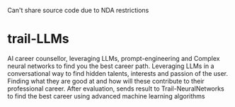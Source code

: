 Can't share source code due to NDA restrictions
# trail-LLMs
AI career counsellor, leveraging LLMs, prompt-engineering and Complex neural networks to find you the best career path. Leveraging LLMs in a conversational way to find hidden talents, interests and passion of the user. Finding what they are good at and how will these contribute to their professional career. After evaluation, sends result to Trail-NeuralNetworks to find the best career using advanced machine learning algorithms
